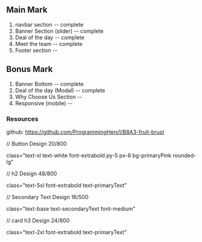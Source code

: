 ## Main Mark

1. navbar section -- complete
2. Banner Section (slider) -- complete
3. Deal of the day -- complete
4. Meet the team -- complete
5. Footer section --

## Bonus Mark

1. Banner Bottom -- complete
2. Deal of the day (Modal) -- complete
3. Why Choose Us Section -- 
4. Responsive (mobile) --

### Resources

github: https://github.com/ProgrammingHero1/B8A3-fruit-brust


// Button Design 20/800

class="text-xl text-white font-extrabold py-5 px-8 bg-primaryPink rounded-lg"

// h2 Design 48/800

class="text-5xl font-extrabold text-primaryText"

// Secondary Text Design 16/500

class="text-base text-secondaryText font-medium"

// card h3 Design 24/800

class="text-2xl font-extrabold text-primaryText"